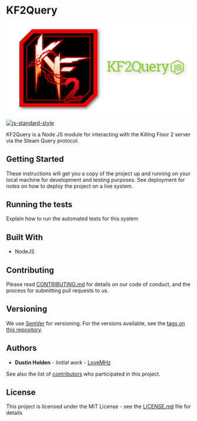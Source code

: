 # KF2Query
[![KF2Query](https://raw.githubusercontent.com/LoveMHz/KF2Query/gh-pages/images/header_kf2query.png)](http://lovemhz.com/projects/kf2query/)

[![js-standard-style](https://img.shields.io/badge/code%20style-standard-brightgreen.svg)](http://standardjs.com/)

KF2Query is a Node JS module for interacting with the Killing Floor 2 server via the Steam Query protocol.

## Getting Started

These instructions will get you a copy of the project up and running on your local machine for development and testing purposes. See deployment for notes on how to deploy the project on a live system.

## Running the tests

Explain how to run the automated tests for this system

## Built With

* NodeJS

## Contributing

Please read [CONTRIBUTING.md](CONTRIBUTING.md) for details on our code of conduct, and the process for submitting pull requests to us.

## Versioning

We use [SemVer](http://semver.org/) for versioning. For the versions available, see the [tags on this repository](https://github.com/LoveMHz/KF2Query/tags).

## Authors

* **Dustin Holden** - *Initial work* - [LoveMHz](https://github.com/LoveMHz)

See also the list of [contributors](https://github.com/LoveMHz/KF2Query/contributors) who participated in this project.

## License

This project is licensed under the MIT License - see the [LICENSE.md](LICENSE.md) file for details
